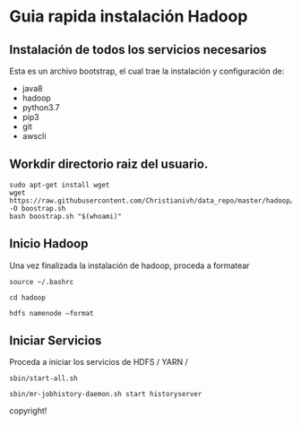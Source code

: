 # Guia rapida instalación Hadoop


## Instalación de todos los servicios necesarios

Esta es un archivo bootstrap, el cual trae la instalación y configuración de:

- java8
- hadoop
- python3.7
- pip3
- git
- awscli


## Workdir directorio raiz del usuario.

```
sudo apt-get install wget
wget https://raw.githubusercontent.com/Christianivh/data_repo/master/hadoop/bootstrap1.sh -O boostrap.sh
bash boostrap.sh "$(whoami)"

```

## Inicio Hadoop

Una vez finalizada la instalación de hadoop, proceda a formatear

```{shell}
source ~/.bashrc

cd hadoop

hdfs namenode –format
```


## Iniciar Servicios

Proceda a iniciar los servicios de HDFS / YARN /

```{shell}
sbin/start-all.sh

sbin/mr-jobhistory-daemon.sh start historyserver
```

copyright!
